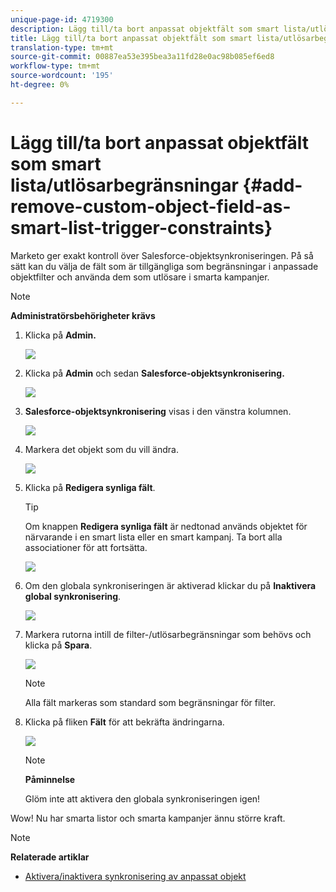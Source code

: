 ```yaml
---
unique-page-id: 4719300
description: Lägg till/ta bort anpassat objektfält som smart lista/utlösarbegränsningar - Marketo-dokument - Produktdokumentation
title: Lägg till/ta bort anpassat objektfält som smart lista/utlösarbegränsningar
translation-type: tm+mt
source-git-commit: 00887ea53e395bea3a11fd28e0ac98b085ef6ed8
workflow-type: tm+mt
source-wordcount: '195'
ht-degree: 0%

---
```



# Lägg till/ta bort anpassat objektfält som smart lista/utlösarbegränsningar {#add-remove-custom-object-field-as-smart-list-trigger-constraints}

Marketo ger exakt kontroll över Salesforce-objektsynkroniseringen. På så sätt kan du välja de fält som är tillgängliga som begränsningar i anpassade objektfilter och använda dem som utlösare i smarta kampanjer.

>[!NOTE]
>
>**Administratörsbehörigheter krävs**

1. Klicka på **Admin.**

   ![](assets/image2014-12-10-13-3a9-3a47.png)

1. Klicka på **Admin** och sedan **Salesforce-objektsynkronisering.**

   ![](assets/image2015-12-11-15-3a11-3a41.png)

1. **Salesforce-objektsynkronisering** visas i den vänstra kolumnen.

   ![](assets/image2015-12-11-15-3a15-3a15.png)

1. Markera det objekt som du vill ändra.

   ![](assets/image2014-12-10-13-3a10-3a11.png)

1. Klicka på **Redigera synliga fält**.

   >[!TIP]
   >
   >Om knappen **Redigera synliga fält** är nedtonad används objektet för närvarande i en smart lista eller en smart kampanj. Ta bort alla associationer för att fortsätta.

   ![](assets/image2014-12-10-13-3a10-3a25.png)

1. Om den globala synkroniseringen är aktiverad klickar du på **Inaktivera global synkronisering**.

   ![](assets/image2014-12-10-13-3a10-3a36.png)

1. Markera rutorna intill de filter-/utlösarbegränsningar som behövs och klicka på **Spara**.

   ![](assets/image2014-12-10-13-3a10-3a47.png)

   >[!NOTE]
   >
   >Alla fält markeras som standard som begränsningar för filter.

1. Klicka på fliken **Fält** för att bekräfta ändringarna.

   ![](assets/image2014-12-10-13-3a10-3a56.png)

   >[!NOTE]
   >
   >**Påminnelse**
   >
   >
   >Glöm inte att aktivera den globala synkroniseringen igen!

Wow! Nu har smarta listor och smarta kampanjer ännu större kraft.

>[!NOTE]
>
>**Relaterade artiklar**
>
>* [Aktivera/inaktivera synkronisering av anpassat objekt](enable-disable-custom-object-sync.md)

>



